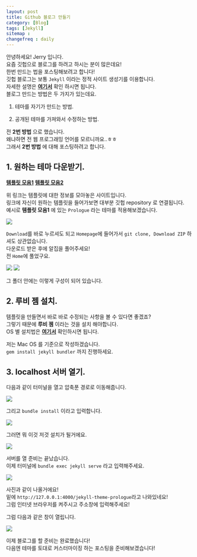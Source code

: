 ```yaml
---
layout: post
title: Github 블로그 만들기
category: [Blog]
tags: [Jekyll]
sitemap :
changefreq : daily
---
```


안녕하세요! Jerry 입니다.  
요즘 깃헙으로 블로그를 하려고 하시는 분이 많은데요!  
한번 만드는 법을 포스팅해보려고 합니다!  
깃헙 블로그는 보통 `Jekyll` 이라는 정적 사이트 생성기를 이용합니다.  
자세한 설명은 [**여기서**](https://jekyllrb-ko.github.io/docs/home/) 확인 하시면 됩니다.  
블로그 만드는 방법은 두 가지가 있는데요.

1. 테마를 자기가 만드는 방법.

2. 공개된 테마를 가져와서 수정하는 방법.

전 **2번 방법** 으로 했습니다.  
왜냐하면 전 웹 프로그래밍 언어를 모르니까요..ㅎㅎ  
그래서 **2번 방법** 에 대해 포스팅하려고 합니다.


## 1. 원하는 테마 다운받기.

[**템플릿 모음1**](http://jekyllthemes.org)
[**템플릿 모음2**](https://jekyllthemes.io)

위 링크는 템플릿에 대한 정보를 모아놓은 사이트입니다.  
링크에 자신이 원하는 템플릿을 들어가보면 대부분 깃헙 repository 로 연결됩니다.  
예시로 **템플릿 모음1** 에 있는 `Prologue` 라는 테마를 적용해보겠습니다.

<img src='https://jjerry-k.github.io/public/img/gitblog/01.png'>

`Download`를 바로 누르셔도 되고 `Homepage`에 들어가서 `git clone, Download ZIP` 하셔도 상관없습니다.  
다운로드 받은 후에 알집을 풀어주세요!  
전 `Home`에 풀었구요.  

<img src='https://jjerry-k.github.io/public/img/gitblog/02.png'>

<img src='https://jjerry-k.github.io/public/img/gitblog/03.png'>

그 폴더 안에는 이렇게 구성이 되어 있습니다.

## 2. 루비 젬 설치.

템플릿을 만들면서 바로 바로 수정되는 사항을 볼 수 있다면 좋겠죠?  
그렇기 때문에 **루비 젬** 이라는 것을 설치 해야합니다.  
OS 별 설치법은 [**여기서**](https://jekyllrb-ko.github.io/docs/installation/) 확인하시면 됩니다.

저는 Mac OS 를 기준으로 작성하겠습니다.  
`gem install jekyll bundler` 까지 진행하세요.



## 3. localhost 서버 열기.

다음과 같이 터미널을 열고 압축푼 경로로 이동해줍니다.

<img src='https://jjerry-k.github.io/public/img/gitblog/04.png'>

그리고 `bundle install` 이라고 입력합니다.  

<img src='https://jjerry-k.github.io/public/img/gitblog/05.png'>

그러면 뭐 이것 저것 설치가 될거에요.

<img src='https://jjerry-k.github.io/public/img/gitblog/06.png'>

서버를 열 준비는 끝났습니다.  
이제 터미널에 `bundle exec jekyll serve` 라고 입력해주세요.

<img src='https://jjerry-k.github.io/public/img/gitblog/07.png'>

사진과 같이 나올거에요!  
밑에 `http://127.0.0.1:4000/jekyll-theme-prologue`라고 나와있네요!  
그럼 인터넷 브라우저를 켜주시고 주소창에 입력해주세요!

그럼 다음과 같은 창이 열립니다.

<img src='https://jjerry-k.github.io/public/img/gitblog/08.png'>

이제 블로그를 할 준비는 완료했습니다!  
다음엔 테마를 토대로 커스터마이징 하는 포스팅을 준비해보겠습니다!
